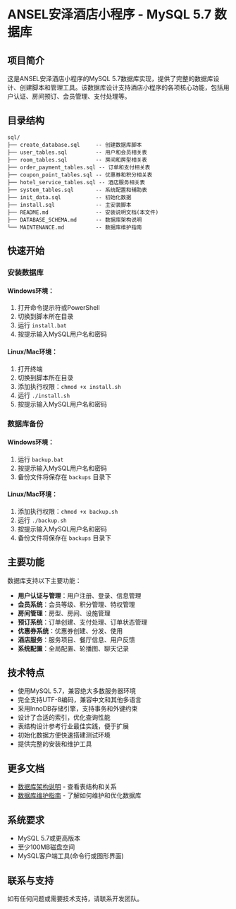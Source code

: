 # ANSEL安泽酒店小程序 - MySQL 5.7 数据库

## 项目简介

这是ANSEL安泽酒店小程序的MySQL 5.7数据库实现，提供了完整的数据库设计、创建脚本和管理工具。该数据库设计支持酒店小程序的各项核心功能，包括用户认证、房间预订、会员管理、支付处理等。

## 目录结构

```
sql/
├── create_database.sql     -- 创建数据库脚本
├── user_tables.sql         -- 用户和会员相关表
├── room_tables.sql         -- 房间和房型相关表
├── order_payment_tables.sql -- 订单和支付相关表
├── coupon_point_tables.sql -- 优惠券和积分相关表
├── hotel_service_tables.sql -- 酒店服务相关表
├── system_tables.sql       -- 系统配置和辅助表
├── init_data.sql           -- 初始化数据
├── install.sql             -- 主安装脚本
├── README.md               -- 安装说明文档(本文件)
├── DATABASE_SCHEMA.md      -- 数据库架构说明
└── MAINTENANCE.md          -- 数据库维护指南
```

## 快速开始

### 安装数据库

#### Windows环境：

1. 打开命令提示符或PowerShell
2. 切换到脚本所在目录
3. 运行 `install.bat`
4. 按提示输入MySQL用户名和密码

#### Linux/Mac环境：

1. 打开终端
2. 切换到脚本所在目录
3. 添加执行权限：`chmod +x install.sh`
4. 运行 `./install.sh`
5. 按提示输入MySQL用户名和密码

### 数据库备份

#### Windows环境：

1. 运行 `backup.bat`
2. 按提示输入MySQL用户名和密码
3. 备份文件将保存在 `backups` 目录下

#### Linux/Mac环境：

1. 添加执行权限：`chmod +x backup.sh`
2. 运行 `./backup.sh`
3. 按提示输入MySQL用户名和密码
4. 备份文件将保存在 `backups` 目录下

## 主要功能

数据库支持以下主要功能：

- **用户认证与管理**：用户注册、登录、信息管理
- **会员系统**：会员等级、积分管理、特权管理
- **房间管理**：房型、房间、设施管理
- **预订系统**：订单创建、支付处理、订单状态管理
- **优惠券系统**：优惠券创建、分发、使用
- **酒店服务**：服务项目、餐厅信息、用户反馈
- **系统配置**：全局配置、轮播图、聊天记录

## 技术特点

- 使用MySQL 5.7，兼容绝大多数服务器环境
- 完全支持UTF-8编码，兼容中文和其他多语言
- 采用InnoDB存储引擎，支持事务和外键约束
- 设计了合适的索引，优化查询性能
- 表结构设计参考行业最佳实践，便于扩展
- 初始化数据方便快速搭建测试环境
- 提供完整的安装和维护工具

## 更多文档

- [数据库架构说明](DATABASE_SCHEMA.md) - 查看表结构和关系
- [数据库维护指南](MAINTENANCE.md) - 了解如何维护和优化数据库

## 系统要求

- MySQL 5.7或更高版本
- 至少100MB磁盘空间
- MySQL客户端工具(命令行或图形界面)

## 联系与支持

如有任何问题或需要技术支持，请联系开发团队。 